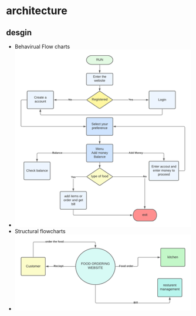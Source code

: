 # architecture

## desgin

* Behavirual Flow charts
* ![flowchart](https://github.com/aravind667/M1_Backery_app/blob/0a86ce619e8f33639e0ea133442723affb8cdc13/2_Architecture/flow.png)
* Structural flowcharts
* ![structure](https://github.com/aravind667/M1_Backery_app/blob/d0eeacc0c4a07d05e3e90be033d8e719ef24fc2e/2_Architecture/structure%20diagram.png)

